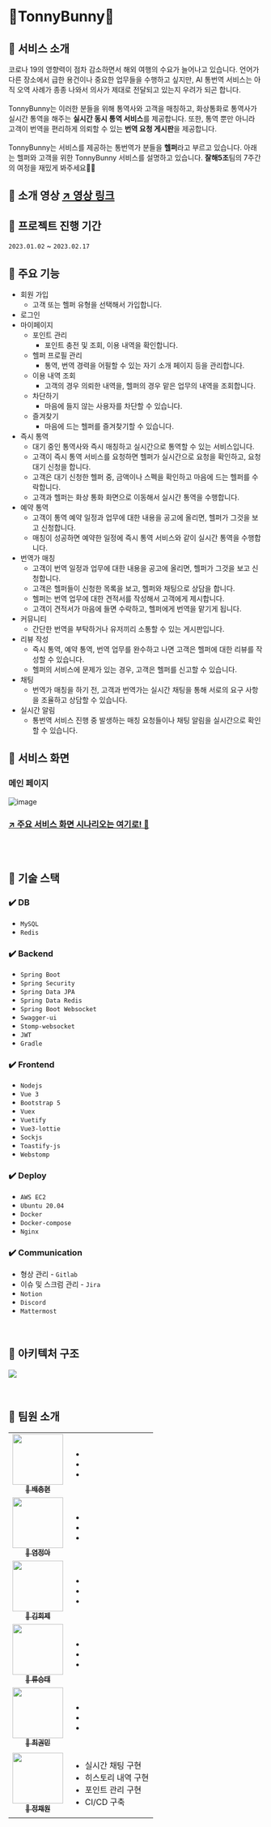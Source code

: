 # 🐰TonnyBunny🐰

## 🥕 서비스 소개

코로나 19의 영향력이 점차 감소하면서 해외 여행의 수요가 늘어나고 있습니다. 언어가 다른 장소에서 급한 용건이나 중요한 업무들을 수행하고 싶지만, AI 통번역 서비스는 아직 오역 사례가 종종 나와서 의사가 제대로 전달되고 있는지 우려가 되곤 합니다.
<br><br>
TonnyBunny는 이러한 분들을 위해 통역사와 고객을 매칭하고, 화상통화로 통역사가 실시간 통역을 해주는 **실시간 동시 통역 서비스**를 제공합니다.
또한, 통역 뿐만 아니라 고객이 번역을 편리하게 의뢰할 수 있는 **번역 요청 게시판**을 제공합니다.
<br><br>
TonnyBunny는 서비스를 제공하는 통번역가 분들을 **헬퍼**라고 부르고 있습니다. 아래는 헬퍼와 고객을 위한 TonnyBunny 서비스를 설명하고 있습니다. **잘해5조**팀의 7주간의 여정을 재밌게 봐주세요🥕🥕

## 🥕 소개 영상 [↗ 영상 링크](./_introduce/UCC.mp4)

## 🥕 프로젝트 진행 기간

`2023.01.02` ~ `2023.02.17`

## 🥕 주요 기능

-   회원 가입
    -   고객 또는 헬퍼 유형을 선택해서 가입합니다.
-   로그인
-   마이페이지
    -   포인트 관리
        -   포인트 충전 및 조회, 이용 내역을 확인합니다.
    -   헬퍼 프로필 관리
        -   통역, 번역 경력을 어필할 수 있는 자기 소개 페이지 등을 관리합니다.
    -   이용 내역 조회
        -   고객의 경우 의뢰한 내역을, 헬퍼의 경우 맡은 업무의 내역을 조회합니다.
    -   차단하기
        -   마음에 들지 않는 사용자를 차단할 수 있습니다.
    -   즐겨찾기
        -   마음에 드는 헬퍼를 즐겨찾기할 수 있습니다.
-   즉시 통역
    -   대기 중인 통역사와 즉시 매칭하고 실시간으로 통역할 수 있는 서비스입니다.
    -   고객이 즉시 통역 서비스를 요청하면 헬퍼가 실시간으로 요청을 확인하고, 요청 대기 신청을 합니다.
    -   고객은 대기 신청한 헬퍼 중, 금액이나 스펙을 확인하고 마음에 드는 헬퍼를 수락합니다.
    -   고객과 헬퍼는 화상 통화 화면으로 이동해서 실시간 통역을 수행합니다.
-   예약 통역
    -   고객이 통역 예약 일정과 업무에 대한 내용을 공고에 올리면, 헬퍼가 그것을 보고 신청합니다.
    -   매칭이 성공하면 예약한 일정에 즉시 통역 서비스와 같이 실시간 통역을 수행합니다.
-   번역가 매칭
    -   고객이 번역 일정과 업무에 대한 내용을 공고에 올리면, 헬퍼가 그것을 보고 신청합니다.
    -   고객은 헬퍼들이 신청한 목록을 보고, 헬퍼와 채팅으로 상담을 합니다.
    -   헬퍼는 번역 업무에 대한 견적서를 작성해서 고객에게 제시합니다.
    -   고객이 견적서가 마음에 들면 수락하고, 헬퍼에게 번역을 맡기게 됩니다.
-   커뮤니티
    -   간단한 번역을 부탁하거나 유저끼리 소통할 수 있는 게시판입니다.
-   리뷰 작성
    -   즉시 통역, 예약 통역, 번역 업무를 완수하고 나면 고객은 헬퍼에 대한 리뷰를 작성할 수 있습니다.
    -   헬퍼의 서비스에 문제가 있는 경우, 고객은 헬퍼를 신고할 수 있습니다.
-   채팅
    -   번역가 매칭을 하기 전, 고객과 번역가는 실시간 채팅을 통해 서로의 요구 사항을 조율하고 상담할 수 있습니다.
-   실시간 알림
    -   통번역 서비스 진행 중 발생하는 매칭 요청들이나 채팅 알림을 실시간으로 확인할 수 있습니다.

## 🥕 서비스 화면

### 메인 페이지

![image](./_introduce/main_page.png)

### [**↗ 주요 서비스 화면 시나리오는 여기로! 🐰**](./_introduce/%F0%9F%A5%95TonnyBunny%E2%80%99s%20Scenario%F0%9F%A5%95%20015243f0992646c7b3efe3240d97ccc9.md)

<br><br>

## 🥕 기술 스택

### ✔️ DB

-   `MySQL`
-   `Redis`

### ✔️ Backend

-   `Spring Boot`
-   `Spring Security`
-   `Spring Data JPA`
-   `Spring Data Redis`
-   `Spring Boot Websocket`
-   `Swagger-ui`
-   `Stomp-websocket`
-   `JWT`
-   `Gradle`

### ✔️ Frontend

-   `Nodejs`
-   `Vue 3`
-   `Bootstrap 5`
-   `Vuex`
-   `Vuetify`
-   `Vue3-lottie`
-   `Sockjs`
-   `Toastify-js`
-   `Webstomp`

### ✔️ Deploy

-   `AWS EC2`
-   `Ubuntu 20.04`
-   `Docker`
-   `Docker-compose`
-   `Nginx`

### ✔️ Communication

-   형상 관리 - `Gitlab`
-   이슈 및 스크럼 관리 - `Jira`
-   `Notion`
-   `Discord`
-   `Mattermost`

<br>

## 🥕 아키텍처 구조

![](./_introduce/architecture.png)

<br>

## 🥕 팀원 소개

<table>
  <tbody>
    <tr>
        <td align="center">
        <a href="https://github.com/baebug">
            <img src="https://avatars.githubusercontent.com/u/76019523?v=4" width="100px;"/>
            <br />
            <sub>👑 <b>배충현</b></sub>
        </a>
        </td>
        <td>
            <ul>
                <li></li>
                <li></li>
                <li></li>
            </ul>
        </td>
        </tr>
        <tr>
      <td align="center">
        <a href="https://github.com/yeomss">
            <img src="https://avatars.githubusercontent.com/u/50233862?v=4" width="100px;"/>
            <br />
            <sub>🐰 <b>염정아</b></sub>
        </a>
        </td>
        <td>
            <ul>
                <li></li>
                <li></li>
                <li></li>
            </ul>
        </td>
        </tr>
        <tr>
        <td align="center">
        <a href="https://github.com/heisje">
            <img src="https://avatars.githubusercontent.com/u/109322450?v=4" width="100px;"/>
            <br />
            <sub>🐰 <b>김희제</b></sub>
        </a>
        </td>
        <td>
            <ul>
                <li></li>
                <li></li>
                <li></li>
            </ul>
        </td>
        </tr>
        <tr>
        <td align="center">
        <a href="https://github.com/SeungtaeRyu">
            <img src="https://avatars.githubusercontent.com/u/81846487?v=4" width="100px;"/>
            <br />
            <sub>🐰 <b>류승태</b></sub>
        </a>
        </td>
        <td>
            <ul>
                <li></li>
                <li></li>
                <li></li>
            </ul>
        </td>
        </tr>
        <tr>
        <td align="center">
        <a href="https://github.com/Hello1Robot">
            <img src="https://avatars.githubusercontent.com/u/109326426?v=4" width="100px;"/>
            <br />
            <sub>🐰 <b>최권민</b></sub>
        </a>
        </td>
        <td>
            <ul>
                <li></li>
                <li></li>
                <li></li>
            </ul>
        </td>
        </tr>
        <tr>
        <td align="center">
        <a href="https://github.com/noonmap">
            <img src="https://avatars.githubusercontent.com/u/36250213?v=4" width="100px;"/>
            <br />
            <sub>🐰 <b>정채원</b></sub>
        </a>
        </td>
        <td>
            <ul>
                <li>실시간 채팅 구현</li>
                <li>히스토리 내역 구현</li>
                <li>포인트 관리 구현</li>
                <li>CI/CD 구축</li>
            </ul>
        </td>
        </tr>
    </tr>
    </tbody>
</table>
